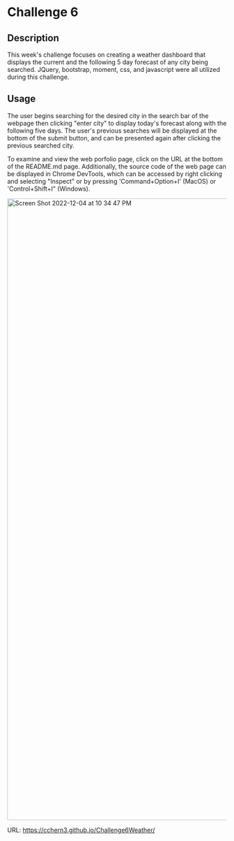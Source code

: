 # Challenge 6
## Description

This week's challenge focuses on creating a weather dashboard that displays the current and the following 5 day forecast of any city being searched. JQuery, bootstrap, moment, css, and javascript were all utilized during this challenge. 

## Usage
The user begins searching for the desired city in the search bar of the webpage then clicking "enter city" to display today's forecast along with the following five days. The user's previous searches will be displayed at the bottom of the submit button, and can be presented again after clicking the previous searched city.

To examine and view the web porfolio page, click on the URL at the bottom of the README.md page. Additionally, the source code of the web page can be displayed in Chrome DevTools, which can be accessed by right clicking and selecting "Inspect" or by pressing 'Command+Option+I' (MacOS) or 'Control+Shift+I" (Windows).

<img width="1424" alt="Screen Shot 2022-12-04 at 10 34 47 PM" src="https://user-images.githubusercontent.com/25966179/205543874-f73d0285-e381-4d4e-b51a-87ce7657a9bb.png">

URL: https://cchern3.github.io/Challenge6Weather/

